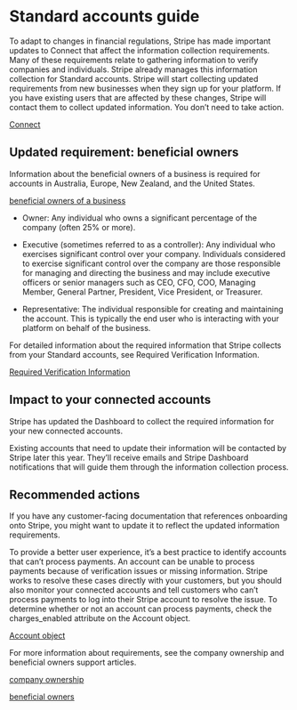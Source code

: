 # Standard accounts guide

To adapt to changes in financial regulations, Stripe has made important updates to Connect that affect the information collection requirements. Many of these requirements relate to gathering information to verify companies and individuals. Stripe already manages this information collection for Standard accounts. Stripe will start collecting updated requirements from new businesses when they sign up for your platform. If you have existing users that are affected by these changes, Stripe will contact them to collect updated information. You don’t need to take action.

[Connect](/connect)

## Updated requirement: beneficial owners

Information about the beneficial owners of a business is required for accounts in Australia, Europe, New Zealand, and the United States.

[beneficial owners of a business](https://support.stripe.com/questions/beneficial-owner-and-director-definitions)

- Owner: Any individual who owns a significant percentage of the company (often 25% or more).

- Executive (sometimes referred to as a controller): Any individual who exercises significant control over your company. Individuals considered to exercise significant control over the company are those responsible for managing and directing the business and may include executive officers or senior managers such as CEO, CFO, COO, Managing Member, General Partner, President, Vice President, or Treasurer.

- Representative: The individual responsible for creating and maintaining the account. This is typically the end user who is interacting with your platform on behalf of the business.

For detailed information about the required information that Stripe collects from your Standard accounts, see Required Verification Information.

[Required Verification Information](/connect/required-verification-information)

## Impact to your connected accounts

Stripe has updated the Dashboard to collect the required information for your new connected accounts.

Existing accounts that need to update their information will be contacted by Stripe later this year. They’ll receive emails and Stripe Dashboard notifications that will guide them through the information collection process.

## Recommended actions

If you have any customer-facing documentation that references onboarding onto Stripe, you might want to update it to reflect the updated information requirements.

To provide a better user experience, it’s a best practice to identify accounts that can’t process payments. An account can be unable to process payments because of verification issues or missing information. Stripe works to resolve these cases directly with your customers, but you should also monitor your connected accounts and tell customers who can’t process payments to log into their Stripe account to resolve the issue. To determine whether or not an account can process payments, check the charges_enabled attribute on the Account object.

[Account object](/api/accounts/object#account_object-charges_enabled)

For more information about requirements, see the company ownership and beneficial owners support articles.

[company ownership](https://support.stripe.com/questions/owners-and-directors)

[beneficial owners](https://support.stripe.com/questions/beneficial-owner-and-director-definitions)
